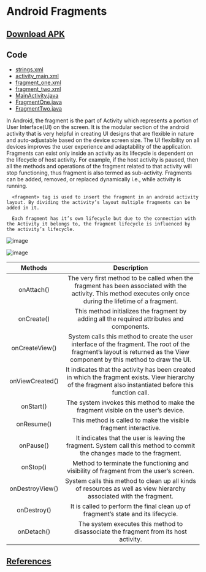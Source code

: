 # Android Fragments
## [Download APK](https://github.com/rizwansoaib/Android_Fragments/releases/download/v1/fragments.apk)
## Code
- [strings.xml](https://github.com/rizwansoaib/Android_Fragments/blob/master/app/src/main/res/values/strings.xml)
- [activity_main.xml](https://github.com/rizwansoaib/Android_Fragments/blob/master/app/src/main/res/layout/activity_main.xml)
- [fragment_one.xml](https://github.com/rizwansoaib/Android_Fragments/blob/master/app/src/main/res/layout/fragment_one.xml)
- [fragment_two.xml](https://github.com/rizwansoaib/Android_Fragments/blob/master/app/src/main/res/layout/fragment_two.xml)
- [MainActivity.java](https://github.com/rizwansoaib/Android_Fragments/blob/master/app/src/main/java/com/example/fragments/MainActivity.java)
- [FragmentOne.java](https://github.com/rizwansoaib/Android_Fragments/blob/master/app/src/main/java/com/example/fragments/FragmentOne.java)
- [FragmentTwo.java](https://github.com/rizwansoaib/Android_Fragments/blob/master/app/src/main/java/com/example/fragments/FragmentTwo.java)


In Android, the fragment is the part of Activity which represents a portion of User Interface(UI) on the screen. It is the modular section of the android activity that is very helpful in creating UI designs that are flexible in nature and auto-adjustable based on the device screen size. The UI flexibility on all devices improves the user experience and adaptability of the application. Fragments can exist only inside an activity as its lifecycle is dependent on the lifecycle of host activity. For example, if the host activity is paused, then all the methods and operations of the fragment related to that activity will stop functioning, thus fragment is also termed as sub-activity. Fragments can be added, removed, or replaced dynamically i.e., while activity is running. 

     
      <fragment> tag is used to insert the fragment in an android activity layout. By dividing the activity’s layout multiple fragments can be added in it.
      
      Each fragment has it’s own lifecycle but due to the connection with the Activity it belongs to, the fragment lifecycle is influenced by the activity’s lifecycle.
     
![image](https://github.com/rizwansoaib/Android_Fragments/assets/29729380/d1bd8f07-30cd-45ae-918a-d69220f5c7be)

![image](https://github.com/rizwansoaib/Android_Fragments/assets/29729380/e8086454-97cc-46d7-bac7-ac25e3186b9e)


| Methods	| Description |
| :---:   | :---: | 
| onAttach() |	The very first method to be called when the fragment has been associated with the activity. This method executes only once during the lifetime of a fragment. |  
| onCreate() |	This method initializes the fragment by adding all the required attributes and components.|
| onCreateView() |	System calls this method to create the user interface of the fragment. The root of the fragment’s layout is returned as the View component by this method to draw the UI.|
| onViewCreated()	| It indicates that the activity has been created in which the fragment exists. View hierarchy of the fragment also instantiated before this function call. |
| onStart()	|The system invokes this method to make the fragment visible on the user’s device.|
| onResume() |	This method is called to make the visible fragment interactive.|
| onPause() |	It indicates that the user is leaving the fragment. System call this method to commit the changes made to the fragment. |
| onStop() |	Method to terminate the functioning and visibility of fragment from the user’s screen. |
| onDestroyView() |	System calls this method to clean up all kinds of resources as well as view hierarchy associated with the fragment. |
| onDestroy() |	It is called to perform the final clean up of fragment’s state and its lifecycle. |
| onDetach() |	The system executes this method to disassociate the fragment from its host activity. |


## [References](https://www.geeksforgeeks.org/fragment-lifecycle-in-android/)

